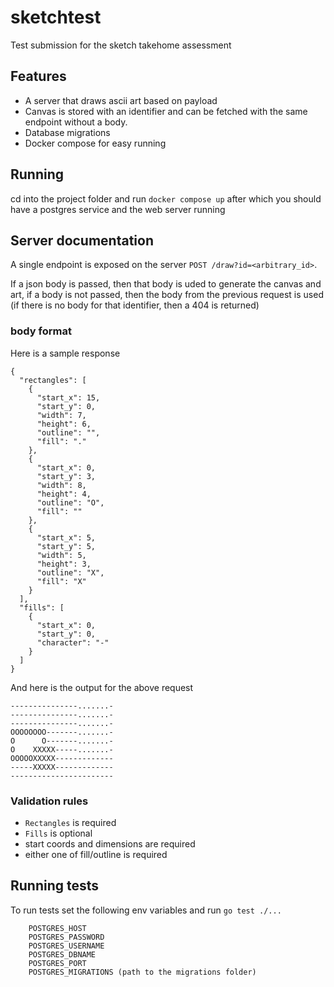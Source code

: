 # sketchtest

Test submission for the sketch takehome assessment

## Features
- A server that draws ascii art based on payload
- Canvas is stored with an identifier and can be fetched with the same endpoint without a body.
- Database migrations
- Docker compose for easy running

## Running
cd into the project folder and run `docker compose up` after which you should have a postgres service and the web server running

## Server documentation
A single endpoint is exposed on the server `POST /draw?id=<arbitrary_id>`.

If a json body is passed, then that body is uded to generate the canvas and art, if a body is not passed, then the body from the previous request is used 
(if there is no body for that identifier, then a 404 is returned)

### body format
Here is a sample response 

```
{
  "rectangles": [
    {
      "start_x": 15,
      "start_y": 0,
      "width": 7,
      "height": 6,
      "outline": "",
      "fill": "."
    },
    {
      "start_x": 0,
      "start_y": 3,
      "width": 8,
      "height": 4,
      "outline": "O",
      "fill": ""
    },
    {
      "start_x": 5,
      "start_y": 5,
      "width": 5,
      "height": 3,
      "outline": "X",
      "fill": "X"
    }
  ],
  "fills": [
    {
      "start_x": 0,
      "start_y": 0,
      "character": "-"
    }
  ]
}
```

And here is the output for the above request
```
---------------.......-
---------------.......-
---------------.......-
OOOOOOOO-------.......-
O      O-------.......-
O    XXXXX-----.......-
OOOOOXXXXX-------------
-----XXXXX-------------
-----------------------

```

### Validation rules
- `Rectangles` is required
- `Fills` is optional
- start coords and dimensions are required
- either one of fill/outline is required


## Running tests
To run tests set the following env variables and run `go test ./...`
```
	POSTGRES_HOST
	POSTGRES_PASSWORD 
	POSTGRES_USERNAME 
	POSTGRES_DBNAME
	POSTGRES_PORT
	POSTGRES_MIGRATIONS (path to the migrations folder)
```
